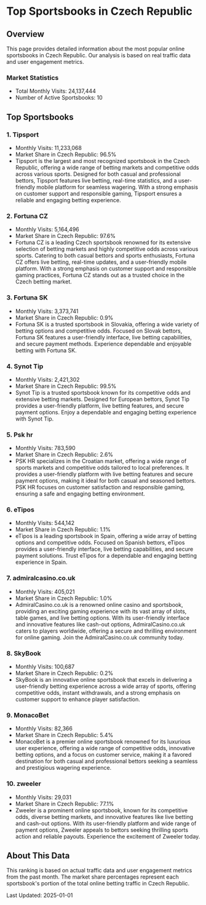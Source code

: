 # Top Sportsbooks in Czech Republic

## Overview
This page provides detailed information about the most popular online sportsbooks in Czech Republic. 
Our analysis is based on real traffic data and user engagement metrics.

### Market Statistics
- Total Monthly Visits: 24,137,444
- Number of Active Sportsbooks: 10

## Top Sportsbooks

### 1. Tipsport
- Monthly Visits: 11,233,068
- Market Share in Czech Republic: 96.5%
-  Tipsport is the largest and most recognized sportsbook in the Czech Republic, offering a wide range of betting markets and competitive odds across various sports. Designed for both casual and professional bettors, Tipsport features live betting, real-time statistics, and a user-friendly mobile platform for seamless wagering. With a strong emphasis on customer support and responsible gaming, Tipsport ensures a reliable and engaging betting experience.

### 2. Fortuna CZ
- Monthly Visits: 5,164,496
- Market Share in Czech Republic: 97.6%
-  Fortuna CZ is a leading Czech sportsbook renowned for its extensive selection of betting markets and highly competitive odds across various sports. Catering to both casual bettors and sports enthusiasts, Fortuna CZ offers live betting, real-time updates, and a user-friendly mobile platform. With a strong emphasis on customer support and responsible gaming practices, Fortuna CZ stands out as a trusted choice in the Czech betting market.

### 3. Fortuna SK
- Monthly Visits: 3,373,741
- Market Share in Czech Republic: 0.9%
-  Fortuna SK is a trusted sportsbook in Slovakia, offering a wide variety of betting options and competitive odds. Focused on Slovak bettors, Fortuna SK features a user-friendly interface, live betting capabilities, and secure payment methods. Experience dependable and enjoyable betting with Fortuna SK.

### 4. Synot Tip
- Monthly Visits: 2,421,302
- Market Share in Czech Republic: 99.5%
-  Synot Tip is a trusted sportsbook known for its competitive odds and extensive betting markets. Designed for European bettors, Synot Tip provides a user-friendly platform, live betting features, and secure payment options. Enjoy a dependable and engaging betting experience with Synot Tip.

### 5. Psk hr
- Monthly Visits: 783,590
- Market Share in Czech Republic: 2.6%
-  PSK HR specializes in the Croatian market, offering a wide range of sports markets and competitive odds tailored to local preferences. It provides a user-friendly platform with live betting features and secure payment options, making it ideal for both casual and seasoned bettors. PSK HR focuses on customer satisfaction and responsible gaming, ensuring a safe and engaging betting environment.

### 6. eTipos
- Monthly Visits: 544,142
- Market Share in Czech Republic: 1.1%
-  eTipos is a leading sportsbook in Spain, offering a wide array of betting options and competitive odds. Focused on Spanish bettors, eTipos provides a user-friendly interface, live betting capabilities, and secure payment solutions. Trust eTipos for a dependable and engaging betting experience in Spain.

### 7. admiralcasino.co.uk
- Monthly Visits: 405,021
- Market Share in Czech Republic: 1.0%
-  AdmiralCasino.co.uk is a renowned online casino and sportsbook, providing an exciting gaming experience with its vast array of slots, table games, and live betting options. With its user-friendly interface and innovative features like cash-out options, AdmiralCasino.co.uk caters to players worldwide, offering a secure and thrilling environment for online gaming. Join the AdmiralCasino.co.uk community today.

### 8. SkyBook
- Monthly Visits: 100,687
- Market Share in Czech Republic: 0.2%
- SkyBook is an innovative online sportsbook that excels in delivering a user-friendly betting experience across a wide array of sports, offering competitive odds, instant withdrawals, and a strong emphasis on customer support to enhance player satisfaction.

### 9. MonacoBet
- Monthly Visits: 82,366
- Market Share in Czech Republic: 5.4%
- MonacoBet is a premier online sportsbook renowned for its luxurious user experience, offering a wide range of competitive odds, innovative betting options, and a focus on customer service, making it a favored destination for both casual and professional bettors seeking a seamless and prestigious wagering experience.

### 10. zweeler
- Monthly Visits: 29,031
- Market Share in Czech Republic: 77.1%
-  Zweeler is a prominent online sportsbook, known for its competitive odds, diverse betting markets, and innovative features like live betting and cash-out options. With its user-friendly platform and wide range of payment options, Zweeler appeals to bettors seeking thrilling sports action and reliable payouts. Experience the excitement of Zweeler today.


## About This Data
This ranking is based on actual traffic data and user engagement metrics from the past month. 
The market share percentages represent each sportsbook's portion of the total online betting traffic in Czech Republic.

Last Updated: 2025-01-01
